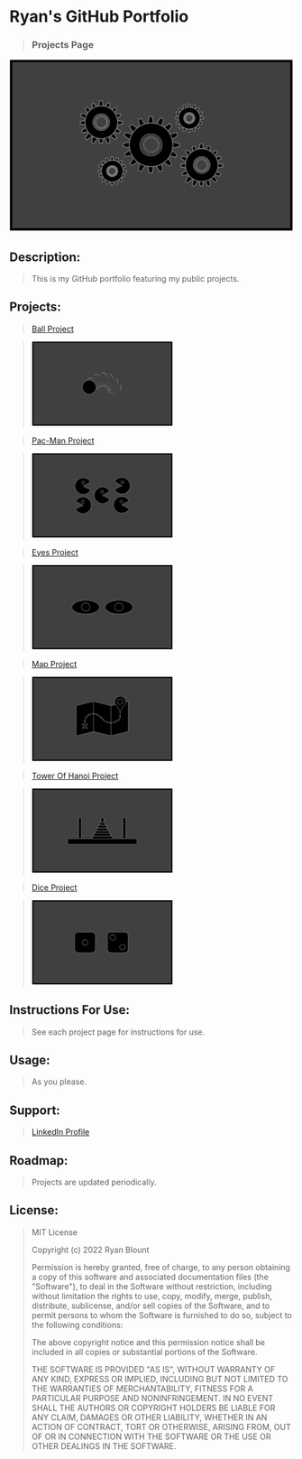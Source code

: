 # Ryan's GitHub Portfolio
> ### Projects Page

![Portfolio Image](Images/Portfolio-Image.png "Portfolio Image")
<!-- <img src="Images/Portfolio-Image.png" alt="Portfolio Image" width="1000" height="600"> -->

## Description:

> This is my GitHub portfolio featuring my public projects.

## Projects:

> [Ball Project](https://github.com/RyanBlount-2/ball-project)  

> <a href="https://github.com/RyanBlount-2/ball-project"><img src="Images/Ball-Image.png" alt="Ball Project" width="250" height="150"></a>

> [Pac-Man Project](https://github.com/RyanBlount-2/pac-man-project)  

> <a href="https://github.com/RyanBlount-2/pac-man-project"><img src="Images/Pac-Man-Image.png" alt="Pac-Man Project" width="250" height="150"></a>

> [Eyes Project](https://github.com/RyanBlount-2/eyes-project)  

> <a href="https://github.com/RyanBlount-2/eyes-project"><img src="Images/Eyes-Image.png" alt="Eyes Project" width="250" height="150"></a>

> [Map Project](https://github.com/RyanBlount-2/map-project)  

> <a href="https://github.com/RyanBlount-2/map-project"><img src="Images/Map-Image.png" alt="Map Project" width="250" height="150"></a>

> [Tower Of Hanoi Project](https://github.com/RyanBlount-2/tower-of-hanoi-project)  

> <a href="https://github.com/RyanBlount-2/tower-of-hanoi-project"><img src="Images/Tower-Of-Hanoi-Image.png" alt="Tower Of Hanoi Project" width="250" height="150"></a>

> [Dice Project](https://github.com/RyanBlount-2/dice-project)  

> <a href="https://github.com/RyanBlount-2/dice-project"><img src="Images/Dice-Image.png" alt="Dice Project" width="250" height="150"></a>

## Instructions For Use:

> See each project page for instructions for use.

## Usage:

> As you please.

## Support:

> [LinkedIn Profile](https://linkedin.com/in/ryanblount2)  

## Roadmap:

> Projects are updated periodically.

## License:
> MIT License
>
> Copyright (c) 2022 Ryan Blount
>
> Permission is hereby granted, free of charge, to any person obtaining a copy
> of this software and associated documentation files (the "Software"), to deal
> in the Software without restriction, including without limitation the rights
> to use, copy, modify, merge, publish, distribute, sublicense, and/or sell
> copies of the Software, and to permit persons to whom the Software is
> furnished to do so, subject to the following conditions:
>
> The above copyright notice and this permission notice shall be included in all
> copies or substantial portions of the Software.
>
> THE SOFTWARE IS PROVIDED "AS IS", WITHOUT WARRANTY OF ANY KIND, EXPRESS OR
> IMPLIED, INCLUDING BUT NOT LIMITED TO THE WARRANTIES OF MERCHANTABILITY,
> FITNESS FOR A PARTICULAR PURPOSE AND NONINFRINGEMENT. IN NO EVENT SHALL THE
> AUTHORS OR COPYRIGHT HOLDERS BE LIABLE FOR ANY CLAIM, DAMAGES OR OTHER
> LIABILITY, WHETHER IN AN ACTION OF CONTRACT, TORT OR OTHERWISE, ARISING FROM,
> OUT OF OR IN CONNECTION WITH THE SOFTWARE OR THE USE OR OTHER DEALINGS IN THE
> SOFTWARE.
